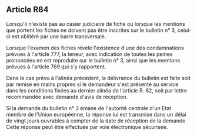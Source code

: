 Article R84
----
Lorsqu'il n'existe pas au casier judiciaire de fiche ou lorsque les mentions que
portent les fiches ne doivent pas être inscrites sur le bulletin n° 3, celui-ci
est oblitéré par une barre transversale.

Lorsque l'examen des fiches révèle l'existence d'une des condamnations prévues à
l'article 777, la teneur, avec indication de toutes les peines prononcées en est
reproduite sur le bulletin n° 3, ainsi que les mentions prévues à l'article 769
qui s'y rapportent.

Dans le cas prévu à l'alinéa précédent, la délivrance du bulletin est faite soit
par remise en mains propres si le demandeur s'est présenté au service dans les
conditions fixées au dernier alinéa de l'article R. 82, soit par lettre
recommandée avec demande d'avis de réception.

Si la demande du bulletin n° 3 émane de l'autorité centrale d'un Etat membre de
l'Union européenne, la réponse lui est transmise dans un délai de vingt jours
ouvrables à compter de la date de réception de la demande. Cette réponse peut
être effectuée par voie électronique sécurisée.
